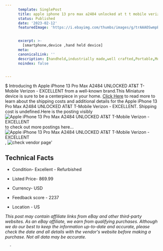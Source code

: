 ```yaml
---
      template: SinglePost
      title: apple iphone 13 pro max a2484 unlocked at t t mobile verizon excellent
      status: Published
      date: '2023-02-12'
      featuredImage: 'https://i.ebayimg.com/thumbs/images/g/trAAAOSwmpBjqG8y/s-l225.jpg'
       

      excerpt: >-
        [smartphone,device ,hand held device]
      meta:
      canonicalLink: ''
      description: [handheld,industrially made,well crafted,Portable,Mobile,Compact,Convenient,Lightweight,Maneuverable,Man-portable,Miniature,Carriable,Hand-held,Light,Holdable,Transportable,Mobile device,Pocket-sized,On-the-go,Wireless,Cordless,Compact size,Convenient size, smartphone,device ,hand held device]
      noindex: false
      

---
```

$
      Introducing th Apple iPhone 13 Pro Max A2484 UNLOCKED AT&T T-Mobile Verizon - EXCELLENT from a well-known brand.This Miniature device  is sure to be a centerpiece in your home. [Click Here](https://www.ebay.com/itm/125494346947?hash=item1d380bc4c3%3Ag%3AtrAAAOSwmpBjqG8y&mkevt=1&mkcid=1&mkrid=711-53200-19255-0&campid=%253CePNCampaignId%253E&customid=%253CreferenceId%253E&toolid=10049) to read more to learn about the shipping costs and additional details for the Apple iPhone 13 Pro Max A2484 UNLOCKED AT&T T-Mobile Verizon - EXCELLENT. Shipping cost is undefined.Here is the posting visibly ![Apple iPhone 13 Pro Max A2484 UNLOCKED AT&T T-Mobile Verizon - EXCELLENT](https://i.ebayimg.com/thumbs/images/g/trAAAOSwmpBjqG8y/s-l225.jpg) to check out more postings here... ![Apple iPhone 13 Pro Max A2484 UNLOCKED AT&T T-Mobile Verizon - EXCELLENT](https://i.ebayimg.com/images/g/trAAAOSwmpBjqG8y/s-l1600.jpg), ![check vendor page](https://origin-galleryplus.ebayimg.com/ws/web/125494346947_2_0_1/225x225.jpg,https://origin-galleryplus.ebayimg.com/ws/web/125494346947_3_0_1/225x225.jpg,https://origin-galleryplus.ebayimg.com/ws/web/125494346947_4_0_1/225x225.jpg,https://origin-galleryplus.ebayimg.com/ws/web/125494346947_5_0_1/225x225.jpg,https://origin-galleryplus.ebayimg.com/ws/web/125494346947_6_0_1/225x225.jpg)'

      

 ## Technical Facts 



     
      

 - Condition- Excellent - Refurbished 


      

 - Listed Price- 869.99 


      

 - Currency- USD 


      

 - Feedback score - 2237 


      

 - Location - US 


      
      

 *_This post may contain affiliate links from eBay and other third-party websites. As an eBay affiliate, we earn from qualifying purchases. Although we do our best to keep the information up-to-date and accurate, please check the date and all details with the vendor's website before making a purchase. Not all data may be accurate._*




      -
